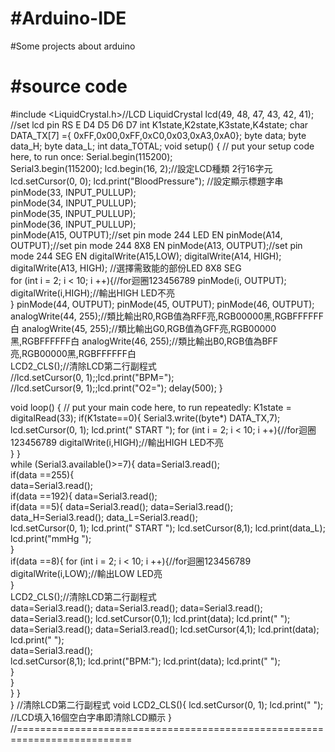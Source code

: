 #Arduino-IDE
===
#Some projects about arduino

#source code
===
#include <LiquidCrystal.h>//LCD
LiquidCrystal lcd(49, 48, 47, 43, 42, 41); //set lcd pin RS E D4 D5 D6 D7 
int K1state,K2state,K3state,K4state;
char DATA_TX[7] ={
  0xFF,0x00,0xFF,0xC0,0x03,0xA3,0xA0};
byte data;
byte data_H;
byte data_L;
int data_TOTAL;
void setup() {
  // put your setup code here, to run once:
  Serial.begin(115200);  
  Serial3.begin(115200); 
  lcd.begin(16, 2);//設定LCD種類 2行16字元
  lcd.setCursor(0, 0);
  lcd.print("BloodPressure"); //設定顯示標題字串 
  pinMode(33, INPUT_PULLUP);  
  pinMode(34, INPUT_PULLUP);  
  pinMode(35, INPUT_PULLUP);  
  pinMode(36, INPUT_PULLUP);         
  pinMode(A15, OUTPUT);//set pin mode 244 LED EN
  pinMode(A14, OUTPUT);//set pin mode 244 8X8 EN
  pinMode(A13, OUTPUT);//set pin mode 244 SEG EN
  digitalWrite(A15,LOW);
  digitalWrite(A14, HIGH);
  digitalWrite(A13, HIGH);  //選擇需致能的部份LED 8X8 SEG                      
  for (int i = 2; i < 10; i ++){//for迴圈123456789 
    pinMode(i, OUTPUT);
    digitalWrite(i,HIGH);//輸出HIGH LED不亮  
  }
  pinMode(44, OUTPUT);
  pinMode(45, OUTPUT);
  pinMode(46, OUTPUT);   
  analogWrite(44, 255);//類比輸出R0,RGB值為RFF亮,RGB00000黑,RGBFFFFFF白
  analogWrite(45, 255);//類比輸出G0,RGB值為GFF亮,RGB00000黑,RGBFFFFFF白
  analogWrite(46, 255);//類比輸出B0,RGB值為BFF亮,RGB00000黑,RGBFFFFFF白       
  LCD2_CLS();//清除LCD第二行副程式    
  //lcd.setCursor(0, 1);;lcd.print("BPM=");  
  //lcd.setCursor(9, 1);;lcd.print("O2="); 
  delay(500); 
}

void loop() {
  // put your main code here, to run repeatedly: 
  K1state = digitalRead(33);
  if(K1state==0){
    Serial3.write((byte*) DATA_TX,7);
    lcd.setCursor(0, 1);
    lcd.print(" START     ");
    for (int i = 2; i < 10; i ++){//for迴圈123456789 
      digitalWrite(i,HIGH);//輸出HIGH LED不亮  
    }
  }  
  while (Serial3.available()>=7){
    data=Serial3.read();      
    if(data ==255){         
      data=Serial3.read();  
      if(data ==192){ 
        data=Serial3.read();   
        if(data ==5){ 
          data=Serial3.read();
          data=Serial3.read();
          data_H=Serial3.read(); 
          data_L=Serial3.read();  
          lcd.setCursor(0, 1);
          lcd.print(" START     ");
          lcd.setCursor(8,1);
          lcd.print(data_L);
          lcd.print("mmHg  ");    
        }       
        if(data ==8){ 
          for (int i = 2; i < 10; i ++){//for迴圈123456789 
            digitalWrite(i,LOW);//輸出LOW LED亮  
          }         
          LCD2_CLS();//清除LCD第二行副程式           
          data=Serial3.read();
          data=Serial3.read();
          data=Serial3.read();
          data=Serial3.read();
          lcd.setCursor(0,1);
          lcd.print(data);
          lcd.print("  ");        
          data=Serial3.read();
          data=Serial3.read();
          lcd.setCursor(4,1);
          lcd.print(data);
          lcd.print("  ");        
          data=Serial3.read();   
          lcd.setCursor(8,1);
          lcd.print("BPM:");
          lcd.print(data);
          lcd.print("  ");             
        }              
      }       
    }
  }    
} 
//清除LCD第二行副程式
void LCD2_CLS(){
  lcd.setCursor(0, 1);
  lcd.print("                "); //LCD填入16個空白字串即清除LCD顯示 
}
//==========================================================================
